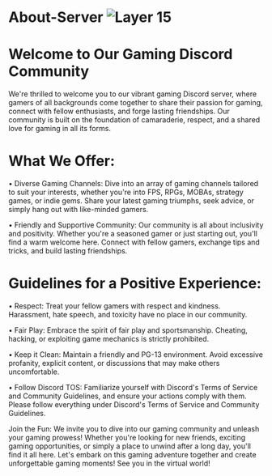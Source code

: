 # About-Server  ![Layer 15](https://github.com/user-attachments/assets/6699f188-c9c1-4592-89cc-0fe6240b62de)
# Welcome to Our Gaming Discord Community

We're thrilled to welcome you to our vibrant gaming Discord server, where gamers of all backgrounds come together to share their passion for gaming, connect with fellow enthusiasts, and forge lasting friendships. Our community is built on the foundation of camaraderie, respect, and a shared love for gaming in all its forms.

# What We Offer:

•   Diverse Gaming Channels:
Dive into an array of gaming channels tailored to suit your interests, whether you're into FPS, RPGs, MOBAs, strategy games, or indie gems. Share your latest gaming triumphs, seek advice, or simply hang out with like-minded gamers.

•   Friendly and Supportive Community:
Our community is all about inclusivity and positivity. Whether you're a seasoned gamer or just starting out, you'll find a warm welcome here. Connect with fellow gamers, exchange tips and tricks, and build lasting friendships.

# Guidelines for a Positive Experience:

•   Respect:
Treat your fellow gamers with respect and kindness. Harassment, hate speech, and toxicity have no place in our community.

•   Fair Play:
Embrace the spirit of fair play and sportsmanship. Cheating, hacking, or exploiting game mechanics is strictly prohibited.

•   Keep it Clean:
Maintain a friendly and PG-13 environment. Avoid excessive profanity, explicit content, or discussions that may make others uncomfortable.

•   Follow Discord TOS:
Familiarize yourself with Discord's Terms of Service and Community Guidelines, and ensure your actions comply with them. Please follow everything under Discord's Terms of Service and Community Guidelines.

Join the Fun:
We invite you to dive into our gaming community and unleash your gaming prowess! Whether you're looking for new friends, exciting gaming opportunities, or simply a place to unwind after a long day, you'll find it all here. Let's embark on this gaming adventure together and create unforgettable gaming moments!
See you in the virtual world!
